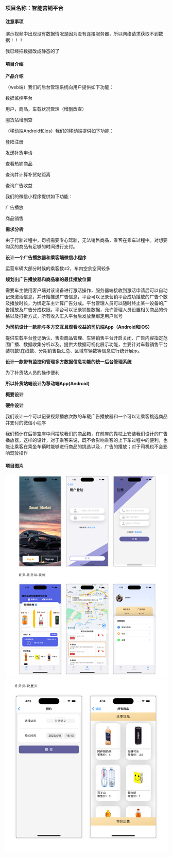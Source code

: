 ### 项目名称：智能营销平台

#### 注意事项

演示视频中出现没有数据情况是因为没有连接服务器，所以网络请求获取不到数据！！！

我已经把数据改成静态的了

#### 项目介绍

**产品介绍**

（web端）我们的后台管理系统向用户提供如下功能：

数据监控平台

用户，商品，车载状况管理（增删改查）

囤货站增删查



（移动端Android和ios）我们的移动端提供如下功能：

登陆注册

发送补货申请

查看热销商品

查询并计算补货站距离

查询广告收益





我们的微信小程序提供如下功能：

广告播放

商品销售

 

**需求分析**

由于行驶过程中，司机需要专心驾驶，无法销售商品，乘客在乘车过程中。对想要购买的商品有足够的时间进行支付。

**设计一个广告播放器和乘客端微信小程序**

运营车辆大部分时候的乘客数≤2，车内空余空间较多

**规划出广告播放器和商品箱的最佳摆放位置**

需要车主使用客户端对该设备进行激活操作，服务器端接收到激活申请后可以自动记录激活信息，并开始推送广告信息，平台可以记录营销平台成功播放的广告个数及播放时长，为绑定车主计算广告分成。平台管理人员可以随时终止某一设备的广告播放及广告分成权限。平台可以记录销售数据，允许管理人员设置相关商品的价格以及打折方式，所有收入汇入平台后发放至绑定用户账号

**为司机设计一款能与多方交互且观看收益的司机端App（Android和IOS）**

提供车载平台登记确认、售卖商品管理、车辆销售平台开启关闭、广告内容指定范围广播、数据收集分析以及。提供大数据可视化展示功能，主要针对车载销售平台装机数\在线数、分期销售额汇总、区域车辆数等信息进行统计展示。

**设计一款带有监控和管理多方数据信息功能的统一后台管理系统**

为了补货站人员的操作便利

**所以补货站端设计为移动端App(Android)**

 

**概要设计**

 

**硬件设计**

我们设计一个可以记录视频播放次数的车载广告播放器和一个可以让乘客挑选商品并支付的微信小程序

我们预计在后排空座中间摆放我们的商品箱，在前座的靠枕上安装我们设计的广告播放器，这样的设计，对于乘客来说，既不会影响乘客的上下车过程中的便利，也能让乘客在乘坐车辆时能够进行商品的挑选以及，广告的播放；对于司机也不会影响驾驶操作



#### 项目图片

<img src="项目图片1.png" alt="项目图片1" style="zoom:67%;" />



<img src="项目图片2.png" alt="项目图片2" style="zoom:67%;" />